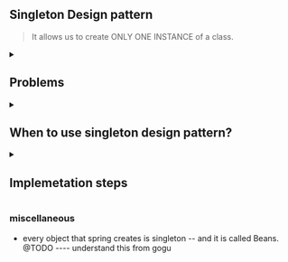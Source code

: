 ## Singleton Design pattern

> It allows us to create ONLY ONE INSTANCE of a class.

<details>
  <summary>
    <h2>Problems</h2>
  </summary>


  1. ``Logger``
     
     Logger writes the details to a file. Lets say we have three classes: Class A, Class B and Class C. If we create a new instance of Logger class in all
     the three classes, then for all of them it will write logs to three different files, i.e. one file for each class will be created. Which is not expected,
     as we would want to see the entire log in one place.

  2. ``DB Connection``

     Maintaining multiple DB connections unnecessarily is resource heavy.

     Establishing a connection involves network handshake, authentication, allocating server resources, etc. If every requests opens a new DB connection and closes
     it immediately, the system spends more time connecting than actually querying.

  3. ``Thread pool`` ---- @TODO need to get a better understanding from gogu

  4. ``Cache manager``

     Cache manager: it stores data in memory(key-value format, like a dictionary/map).

     If every component of an application created its own cache then: we would have multiple, inconsistent copies of data, as updates in one cahce would not be
     reflected on the other. Memory would skyrocket.

     ``Why use singleton cache?``

     All parts of the system talk to the same cache. Data consistency, and memory efficiency are maintained.

  5. ``Configuration manager``

     App wide settings like: DB connection strings, API keys, feature flags etc. should be consistent throught the app. A singleton config manager ensures every
     part of the app uses the same config without reloading or duplicating.

     
</details>


<details>
  <summary>
    <h2>
      When to use singleton design pattern?
    </h2>
  </summary>

1.  Shared Resources
2.  Single source of truth/Consistency
3.  Creating multiple instances is resource intensive.
  
</details>



<details>
  <summary>
    <h2> Implemetation steps</h2>
  </summary>

  - How can we create a class, s/t no other classes can create an instance of it/no objects can be created for it?

    We can mark its constructor as ``private``, because in order to create an object the constructor gets called.

    Now, we have successfully prevented the creation of object/instance of this class by ``Constructor hiding``.

    ```java

    public class Database{
      private Database(){
      }
    }
    
    ```

    The above code restricts the initialization of the Database class. Now, we need to create a ``Global access point`` to get the instance of the Database
    class. We can do this by creating a static method(i.e Static initializer) that returns the instance of the class. If instance does not exists, it should
    create an instance and then return it.
    
    ``Static Initializer``: a static method which creates an instance/object of a class. This is static method is also known as a ``Global access point``.

- ``Why to use a static method?``
      If this is a non-static method, then in order to call it, we would need an object of a class. However, we don't have the object of the class and our goal
      here is to create that/get the instance, using the static initializer itself.

- ❌

  ```java

  public class Database{
      private Database(){
      }
    
      public static Database getInstance(){
          return new Database();
      }
  }

  ```

   - According to the above implementation, how many instances of the class be created?
   It will create multiple instances, as each time the static initializer will be called, it'll create a new instance. So, this implementation violates the
  purpose of singleton.

- ✅ So how do we ensure only only instance is returned from the static initializer

``getInstance()``
    
- check if an object
  - if exists, then return it.
  - otherwise, create a new object
  
- save the object

- Now the question is, where to store this instance?
  
  We'll be storing the instance in a static attribute. Because:
  - ``Static belongs to the class, not the object``: in order to access a non-static attribute, we'll need the object of the class, but in singleton we want to
    create the object itself and make it globally available. If instance is stored in static field it is tied to the class itself(and not to any object).
  - ``Guarantees only one copy exists``: static variable exists only one per classholder, regardless of the number of time we access it. If it was non-static,
    then every call to the static initializer would create a new instance --- which violates the singleton rule                

## STEPS

1. Constructor hiding
2. Creating a Global access point(static initializer/static method which creates object of the class)
3. Static attribute (to store the instance of the class)
4. Logic: if instance ----> return it; otherwise create an instance and store it and then return.

```java

public class ConnectionPool{

    // Step3: static attribute to store instance
    private static ConnectionPool INSTANCE = null;
    
    // Step1: ctor hiding
    private ConnectionPool(){
    }
    
    // Step2: static initializer
    public static ConnectionPool getInstance(){
        if (INSTANCE == null){
            INSTANCE = new ConnectionPool();
        }
        return INSTANCE;
    }

}

```


doubts --- @ 1:55:00 ---- thread safety and synchronized ---- understand from gogu 

</details>











### miscellaneous

- every object that spring creates is singleton -- and it is called Beans. @TODO ---- understand this from gogu
  
